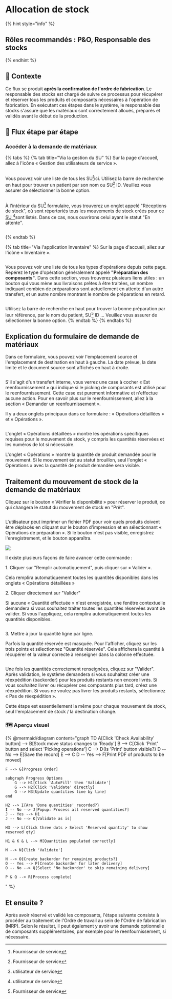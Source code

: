 # Allocation de stock

{% hint style="info" %}
## Rôles recommandés : P\&O, Responsable des stocks
{% endhint %}

## **🧭** Contexte&#x20;

Ce flux se produit **après la confirmation de l'ordre de fabrication**. Le responsable des stocks est chargé de suivre ce processus pour récupérer et réserver tous les produits et composants nécessaires à l'opération de fabrication. En exécutant ces étapes dans le système, le responsable des stocks s'assure que les matériaux sont correctement alloués, préparés et validés avant le début de la production.&#x20;

## 🔄 Flux étape par étape&#x20;

### Accéder à la demande de matériaux

{% tabs %}
{% tab title="Via la gestion du SU" %}
Sur la page d'accueil, allez à l'icône « Gestion des utilisateurs de service ».&#x20;

<figure><img src="https://2479359880-files.gitbook.io/~/files/v0/b/gitbook-x-prod.appspot.com/o/spaces%2FnTWGcVv7ikvz7HIC0Dby%2Fuploads%2FwgYqssYNXVtjPhYKKBCa%2Fimage.png?alt=media&#x26;token=e2aac634-e10d-49ba-b5c1-4b7793532432" alt=""><figcaption></figcaption></figure>

Vous pouvez voir une liste de tous les SU[^1]ici. Utilisez la barre de recherche en haut pour trouver un patient par son nom ou SU[^1] ID. Veuillez vous assurer de sélectionner la bonne option.

<figure><img src="https://2479359880-files.gitbook.io/~/files/v0/b/gitbook-x-prod.appspot.com/o/spaces%2FnTWGcVv7ikvz7HIC0Dby%2Fuploads%2FqXqX10GKFUpZ6yfM8R8Q%2Fimage.png?alt=media&#x26;token=05d8cde9-c530-457f-91aa-86e689d6282a" alt=""><figcaption></figcaption></figure>

À l'intérieur du SU[^2] formulaire, vous trouverez un onglet appelé "Réceptions de stock", où sont répertoriés tous les mouvements de stock créés pour ce [SU ](#user-content-fn-2)[^2]sont listés. Dans ce cas, nous ouvrirons celui ayant le statut "En attente".

<figure><img src="https://2479359880-files.gitbook.io/~/files/v0/b/gitbook-x-prod.appspot.com/o/spaces%2FnTWGcVv7ikvz7HIC0Dby%2Fuploads%2FDKh3zt5Iv5F5M8HsKJ3H%2Fimage.png?alt=media&#x26;token=9e511615-1bc5-47b9-8763-aa18dceaaf23" alt=""><figcaption></figcaption></figure>
{% endtab %}

{% tab title="Via l'application Inventaire" %}
Sur la page d'accueil, allez sur l'icône « Inventaire ».&#x20;

<figure><img src="https://2479359880-files.gitbook.io/~/files/v0/b/gitbook-x-prod.appspot.com/o/spaces%2FnTWGcVv7ikvz7HIC0Dby%2Fuploads%2FA8eEqVYOrvo9jUwmyU30%2Fimage.png?alt=media&#x26;token=afb99b3a-628a-4ad8-8d7c-6ba1dd1c44fe" alt=""><figcaption></figcaption></figure>

Vous pouvez voir une liste de tous les types d'opérations depuis cette page. Repérez le type d'opération généralement appelé **"Préparation des composants"**. Dans cette section, vous trouverez plusieurs liens utiles : un bouton qui vous mène aux livraisons prêtes à être traitées, un nombre indiquant combien de préparations sont actuellement en attente d'un autre transfert, et un autre nombre montrant le nombre de préparations en retard.

<figure><img src="https://2479359880-files.gitbook.io/~/files/v0/b/gitbook-x-prod.appspot.com/o/spaces%2FnTWGcVv7ikvz7HIC0Dby%2Fuploads%2F79YRrbG68nVHn5gc74sd%2Fimage.png?alt=media&#x26;token=309a4468-57e2-48c6-82b0-e872add2205e" alt=""><figcaption></figcaption></figure>

Utilisez la barre de recherche en haut pour trouver la bonne préparation par leur référence, par le nom du patient, SU[^1] ID ... Veuillez vous assurer de sélectionner la bonne option.
{% endtab %}
{% endtabs %}



## Explication du formulaire de demande de matériaux

Dans ce formulaire, vous pouvez voir l'emplacement source et l'emplacement de destination en haut à gauche. La date prévue, la date limite et le document source sont affichés en haut à droite.

<figure><img src="https://2479359880-files.gitbook.io/~/files/v0/b/gitbook-x-prod.appspot.com/o/spaces%2FnTWGcVv7ikvz7HIC0Dby%2Fuploads%2F9NLIGa7zDATCCopLGqCj%2Fimage.png?alt=media&#x26;token=eb7795f5-67ff-432b-9642-69ca71514ccd" alt=""><figcaption></figcaption></figure>

&#x20;S'il s'agit d'un transfert interne, vous verrez une case à cocher « Est reenfournissement » qui indique si le picking de composants est utilisé pour le reenfournissement. Cette case est purement informative et n'effectue aucune action. Pour en savoir plus sur le reenfournissement, allez à la section « Demander un reenfournissement ».&#x20;

Il y a deux onglets principaux dans ce formulaire : « Opérations détaillées » et « Opérations ».&#x20;

<figure><img src="https://2479359880-files.gitbook.io/~/files/v0/b/gitbook-x-prod.appspot.com/o/spaces%2FnTWGcVv7ikvz7HIC0Dby%2Fuploads%2F0qVYiSjan3ZoeyXbIl3L%2Fimage.png?alt=media&#x26;token=d85566c1-268e-4cbd-9059-dcb5334e3629" alt=""><figcaption></figcaption></figure>

L'onglet « Opérations détaillées » montre les opérations spécifiques requises pour le mouvement de stock, y compris les quantités réservées et les numéros de lot si nécessaire.

L'onglet « Opérations » montre la quantité de produit demandée pour le mouvement. Si le mouvement est au statut brouillon, seul l'onglet « Opérations » avec la quantité de produit demandée sera visible.

## Traitement du mouvement de stock de la demande de matériaux

Cliquez sur le bouton « Vérifier la disponibilité » pour réserver le produit, ce qui changera le statut du mouvement de stock en "Prêt".

<figure><img src="https://2479359880-files.gitbook.io/~/files/v0/b/gitbook-x-prod.appspot.com/o/spaces%2FnTWGcVv7ikvz7HIC0Dby%2Fuploads%2FZk4zJJIYnCgGfCJjH6lf%2Fimage.png?alt=media&#x26;token=bc0e8bbd-a640-4202-b6ff-12830dc802a3" alt=""><figcaption></figcaption></figure>

L'utilisateur peut imprimer un fichier PDF pour voir quels produits doivent être déplacés en cliquant sur le bouton d'impression et en sélectionnant « Opérations de préparation ». Si le bouton n'est pas visible, enregistrez l'enregistrement, et le bouton apparaîtra.

![](https://2479359880-files.gitbook.io/~/files/v0/b/gitbook-x-prod.appspot.com/o/spaces%2FnTWGcVv7ikvz7HIC0Dby%2Fuploads%2FKQpWLvn8aMaJG52A8HZI%2Fimage.png?alt=media\&token=2ff50baf-d490-4d7e-88c7-3eabad0fc85b)&#x20;

Il existe plusieurs façons de faire avancer cette commande :

1\.     Cliquer sur "Remplir automatiquement", puis cliquer sur « Valider ».

Cela remplira automatiquement toutes les quantités disponibles dans les onglets « Opérations détaillées »

2\.     Cliquer directement sur "Valider"

Si aucune « Quantité effectuée » n'est enregistrée, une fenêtre contextuelle demandera si vous souhaitez traiter toutes les quantités réservées avant de valider. Si vous l'appliquez, cela remplira automatiquement toutes les quantités disponibles.

<figure><img src="https://2479359880-files.gitbook.io/~/files/v0/b/gitbook-x-prod.appspot.com/o/spaces%2FnTWGcVv7ikvz7HIC0Dby%2Fuploads%2FFHuaYgCeN9BdJPvgGhTK%2Fimage.png?alt=media&#x26;token=c93ea67a-5174-4140-a5aa-d173b1ba8bf7" alt=""><figcaption></figcaption></figure>

3\.     Mettre à jour la quantité ligne par ligne.

Parfois la quantité réservée est masquée. Pour l'afficher, cliquez sur les trois points et sélectionnez "Quantité réservée". Cela affichera la quantité à récupérer et la valeur correcte à renseigner dans la colonne effectuée.

<figure><img src="https://2479359880-files.gitbook.io/~/files/v0/b/gitbook-x-prod.appspot.com/o/spaces%2FnTWGcVv7ikvz7HIC0Dby%2Fuploads%2FkTA2QZKceiQC1e8TN5Kh%2Fimage.png?alt=media&#x26;token=31744236-5d87-4a69-a0a8-e3323e116daf" alt=""><figcaption></figcaption></figure>

&#x20;Une fois les quantités correctement renseignées, cliquez sur "Valider". Après validation, le système demandera si vous souhaitez créer une réexpédition (backorder) pour les produits restants non encore livrés. Si vous souhaitez livrer ou récupérer ces composants plus tard, créez une réexpédition. Si vous ne voulez pas livrer les produits restants, sélectionnez « Pas de réexpédition ».

Cette étape est essentiellement la même pour chaque mouvement de stock, seul l'emplacement de stock / la destination change.

### 🗺️ Aperçu visuel&#x20;

{% @mermaid/diagram content="graph TD
    A[Click 'Check Availability' button] --> B[Stock move status changes to 'Ready']
    B --> C[Click 'Print' button and select 'Picking operations']
    C --> D{Is 'Print' button visible?}
    D -- No --> E[Save the record]
    E --> C
    D -- Yes --> F[Print PDF of products to be moved]

    F --> G[Progress Order]

    subgraph Progress Options
        G --> H1[Click 'AutoFill' then 'Validate']
        G --> H2[Click 'Validate' directly]
        G --> H3[Update quantities line by line]
    end

    H2 --> I{Are 'Done quantities' recorded?}
    I -- No --> J[Popup: Process all reserved quantities?]
    J -- Yes --> H1
    J -- No --> K[Validate as is]

    H3 --> L[Click three dots > Select 'Reserved quantity' to show reserved qty]

    H1 & K & L --> M[Quantities populated correctly]

    M --> N[Click 'Validate']

    N --> O{Create backorder for remaining products?}
    O -- Yes --> P[Create backorder for later delivery]
    O -- No --> Q[Select 'No backorder' to skip remaining delivery]

    P & Q --> R[Process complete]
" %}

## Et ensuite ?&#x20;

Après avoir réservé et validé les composants, l'étape suivante consiste à procéder au traitement de l'Ordre de travail au sein de l'Ordre de fabrication (MRP). Selon le résultat, il peut également y avoir une demande optionnelle de composants supplémentaires, par exemple pour le reenfournissement, si nécessaire.

[^1]: Fournisseur de service

[^2]: utilisateur de service
